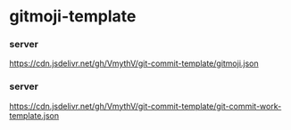 # gitmoji-template

### server
https://cdn.jsdelivr.net/gh/VmythV/git-commit-template/gitmoji.json

### server
https://cdn.jsdelivr.net/gh/VmythV/git-commit-template/git-commit-work-template.json

